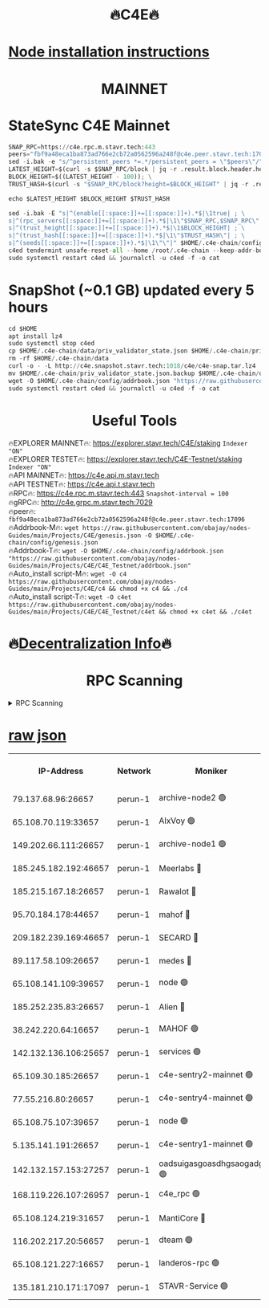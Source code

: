 <h1 align="center"> 🔥C4E🔥</h1>

[Node installation instructions](https://github.com/obajay/nodes-Guides/tree/main/Projects/C4E)
=

<h1 align="center"> MAINNET</h1>

# StateSync C4E Mainnet
```python
SNAP_RPC=https://c4e.rpc.m.stavr.tech:443
peers="fbf9a48eca1ba873ad766e2cb72a0562596a248f@c4e.peer.stavr.tech:17096"
sed -i.bak -e "s/^persistent_peers *=.*/persistent_peers = \"$peers\"/" $HOME/.c4e-chain/config/config.toml
LATEST_HEIGHT=$(curl -s $SNAP_RPC/block | jq -r .result.block.header.height); \
BLOCK_HEIGHT=$((LATEST_HEIGHT - 100)); \
TRUST_HASH=$(curl -s "$SNAP_RPC/block?height=$BLOCK_HEIGHT" | jq -r .result.block_id.hash)

echo $LATEST_HEIGHT $BLOCK_HEIGHT $TRUST_HASH

sed -i.bak -E "s|^(enable[[:space:]]+=[[:space:]]+).*$|\1true| ; \
s|^(rpc_servers[[:space:]]+=[[:space:]]+).*$|\1\"$SNAP_RPC,$SNAP_RPC\"| ; \
s|^(trust_height[[:space:]]+=[[:space:]]+).*$|\1$BLOCK_HEIGHT| ; \
s|^(trust_hash[[:space:]]+=[[:space:]]+).*$|\1\"$TRUST_HASH\"| ; \
s|^(seeds[[:space:]]+=[[:space:]]+).*$|\1\"\"|" $HOME/.c4e-chain/config/config.toml
c4ed tendermint unsafe-reset-all --home /root/.c4e-chain --keep-addr-book
sudo systemctl restart c4ed && journalctl -u c4ed -f -o cat
```
# SnapShot (~0.1 GB) updated every 5 hours
```python
cd $HOME
apt install lz4
sudo systemctl stop c4ed
cp $HOME/.c4e-chain/data/priv_validator_state.json $HOME/.c4e-chain/priv_validator_state.json.backup
rm -rf $HOME/.c4e-chain/data
curl -o - -L http://c4e.snapshot.stavr.tech:1018/c4e/c4e-snap.tar.lz4 | lz4 -c -d - | tar -x -C $HOME/.c4e-chain --strip-components 2
mv $HOME/.c4e-chain/priv_validator_state.json.backup $HOME/.c4e-chain/data/priv_validator_state.json
wget -O $HOME/.c4e-chain/config/addrbook.json "https://raw.githubusercontent.com/obajay/nodes-Guides/main/Projects/C4E/addrbook.json"
sudo systemctl restart c4ed && journalctl -u c4ed -f -o cat
```
 <h1 align="center"> Useful Tools</h1>

🔥EXPLORER MAINNET🔥:  https://explorer.stavr.tech/C4E/staking            `Indexer "ON"` \
🔥EXPLORER TESTET🔥:   https://explorer.stavr.tech/C4E-Testnet/staking     `Indexer "ON"` \
🔥API MAINNET🔥:       https://c4e.api.m.stavr.tech \
🔥API TESTNET🔥:       https://c4e.api.t.stavr.tech \
🔥RPC🔥:               https://c4e.rpc.m.stavr.tech:443                  `Snapshot-interval = 100` \
🔥gRPC🔥:              http://c4e.grpc.m.stavr.tech:7029 \
🔥peer🔥:              `fbf9a48eca1ba873ad766e2cb72a0562596a248f@c4e.peer.stavr.tech:17096` \
🔥Addrbook-M🔥:    ```wget https://raw.githubusercontent.com/obajay/nodes-Guides/main/Projects/C4E/genesis.json -O $HOME/.c4e-chain/config/genesis.json``` \
🔥Addrbook-T🔥:    ```wget -O $HOME/.c4e-chain/config/addrbook.json "https://raw.githubusercontent.com/obajay/nodes-Guides/main/Projects/C4E/C4E_Testnet/addrbook.json"``` \
🔥Auto_install script-M🔥: ```wget -O c4 https://raw.githubusercontent.com/obajay/nodes-Guides/main/Projects/C4E/c4 && chmod +x c4 && ./c4``` \
🔥Auto_install script-T🔥: ```wget -O c4et https://raw.githubusercontent.com/obajay/nodes-Guides/main/Projects/C4E/C4E_Testnet/c4et && chmod +x c4et && ./c4et```

🔥[Decentralization Info](https://github.com/obajay/StateSync-snapshots/tree/main/Projects/C4E/Decentralization)🔥
=

<h1 align="center"> RPC Scanning</h1>

<details>
<summary>RPC Scanning</summary>

<h2 align="center"> We scan nodes in real time every 4 hours. And we provide the final result of RPC endpoints.
We cannot influence the operation of these nodes in any way. </h2>


```python
If Voting Power is higher than 0 --> then the Node is a validator of the network and may be subject to attack and be a potential threat to the chain.
```
```python
We marked such validators with a red symbol
```

</details>

[raw json](https://rpc-check.c4e.stavr.tech/c4e/rpc-c4e-result.json)
=



<table><tr><th>IP-Address</th><th>Network</th><th>Moniker</th><th>Latest Block Height</th><th>Earliest Block Height</th><th>Catching Up</th><th>Tx Index</th><th>Voting Power</th><th>Scan Time</th></tr><tr><td>79.137.68.96:26657</td><td>perun-1</td><td>archive-node2 🟢</td><td>7753466</td><td>1</td><td>False</td><td>on</td><td>0</td><td>2024-03-26T16:53:47.080599159UTC</td></tr><tr><td>65.108.70.119:33657</td><td>perun-1</td><td>AlxVoy 🟢</td><td>7753469</td><td>1</td><td>False</td><td>on</td><td>0</td><td>2024-03-26T16:54:01.687896158UTC</td></tr><tr><td>149.202.66.111:26657</td><td>perun-1</td><td>archive-node1 🟢</td><td>7753472</td><td>1</td><td>False</td><td>on</td><td>0</td><td>2024-03-26T16:54:17.944959175UTC</td></tr><tr><td>185.245.182.192:46657</td><td>perun-1</td><td>Meerlabs 🔴</td><td>7753472</td><td>1051501</td><td>False</td><td>on</td><td>344615</td><td>2024-03-26T16:54:22.991186444UTC</td></tr><tr><td>185.215.167.18:26657</td><td>perun-1</td><td>Rawalot 🔴</td><td>7753474</td><td>1090501</td><td>False</td><td>on</td><td>450091</td><td>2024-03-26T16:54:33.717117018UTC</td></tr><tr><td>95.70.184.178:44657</td><td>perun-1</td><td>mahof 🔴</td><td>7753469</td><td>2342001</td><td>False</td><td>off</td><td>1356400</td><td>2024-03-26T16:54:01.009513175UTC</td></tr><tr><td>209.182.239.169:46657</td><td>perun-1</td><td>SECARD 🔴</td><td>7753471</td><td>2616101</td><td>False</td><td>off</td><td>749308</td><td>2024-03-26T16:54:13.305191938UTC</td></tr><tr><td>89.117.58.109:26657</td><td>perun-1</td><td>medes 🔴</td><td>7753474</td><td>2826001</td><td>False</td><td>off</td><td>891025</td><td>2024-03-26T16:54:29.372641342UTC</td></tr><tr><td>65.108.141.109:39657</td><td>perun-1</td><td>node 🟢</td><td>7753467</td><td>5303301</td><td>False</td><td>on</td><td>0</td><td>2024-03-26T16:53:49.423939087UTC</td></tr><tr><td>185.252.235.83:26657</td><td>perun-1</td><td>Alien 🔴</td><td>7753472</td><td>6502501</td><td>False</td><td>on</td><td>648215</td><td>2024-03-26T16:54:18.210359930UTC</td></tr><tr><td>38.242.220.64:16657</td><td>perun-1</td><td>MAHOF 🟢</td><td>7753471</td><td>6885501</td><td>False</td><td>on</td><td>0</td><td>2024-03-26T16:54:15.661527932UTC</td></tr><tr><td>142.132.136.106:25657</td><td>perun-1</td><td>services 🟢</td><td>7753469</td><td>7012001</td><td>False</td><td>on</td><td>0</td><td>2024-03-26T16:54:04.265397629UTC</td></tr><tr><td>65.109.30.185:26657</td><td>perun-1</td><td>c4e-sentry2-mainnet 🟢</td><td>7753472</td><td>7284001</td><td>False</td><td>on</td><td>0</td><td>2024-03-26T16:54:22.685872133UTC</td></tr><tr><td>77.55.216.80:26657</td><td>perun-1</td><td>c4e-sentry4-mainnet 🟢</td><td>7753469</td><td>7297001</td><td>False</td><td>on</td><td>0</td><td>2024-03-26T16:54:01.380213374UTC</td></tr><tr><td>65.108.75.107:39657</td><td>perun-1</td><td>node 🟢</td><td>7753469</td><td>7300001</td><td>False</td><td>on</td><td>0</td><td>2024-03-26T16:54:04.624191626UTC</td></tr><tr><td>5.135.141.191:26657</td><td>perun-1</td><td>c4e-sentry1-mainnet 🟢</td><td>7753466</td><td>7300501</td><td>False</td><td>on</td><td>0</td><td>2024-03-26T16:53:46.289859538UTC</td></tr><tr><td>142.132.157.153:27257</td><td>perun-1</td><td>oadsuigasgoasdhgsaogadg 🟢</td><td>7753466</td><td>7574001</td><td>False</td><td>on</td><td>0</td><td>2024-03-26T16:53:43.962456987UTC</td></tr><tr><td>168.119.226.107:26957</td><td>perun-1</td><td>c4e_rpc 🟢</td><td>7753468</td><td>7653467</td><td>False</td><td>on</td><td>0</td><td>2024-03-26T16:53:54.216762035UTC</td></tr><tr><td>65.108.124.219:31657</td><td>perun-1</td><td>MantiCore 🔴</td><td>7753469</td><td>7653469</td><td>False</td><td>off</td><td>730027</td><td>2024-03-26T16:54:00.637371450UTC</td></tr><tr><td>116.202.217.20:56657</td><td>perun-1</td><td>dteam 🟢</td><td>7753466</td><td>7660701</td><td>False</td><td>on</td><td>0</td><td>2024-03-26T16:53:46.789365429UTC</td></tr><tr><td>65.108.121.227:16657</td><td>perun-1</td><td>landeros-rpc 🟢</td><td>7753466</td><td>7744501</td><td>False</td><td>on</td><td>0</td><td>2024-03-26T16:53:46.580115467UTC</td></tr><tr><td>135.181.210.171:17097</td><td>perun-1</td><td>STAVR-Service 🟢</td><td>7753469</td><td>7750501</td><td>False</td><td>on</td><td>0</td><td>2024-03-26T16:54:04.917265600UTC</td></tr></table>
